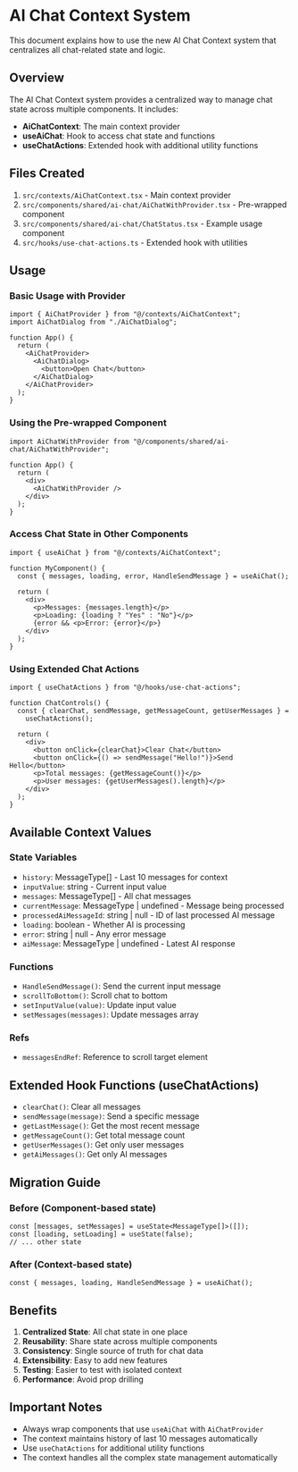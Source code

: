 # AI Chat Context System

This document explains how to use the new AI Chat Context system that centralizes all chat-related state and logic.

## Overview

The AI Chat Context system provides a centralized way to manage chat state across multiple components. It includes:

- **AiChatContext**: The main context provider
- **useAiChat**: Hook to access chat state and functions
- **useChatActions**: Extended hook with additional utility functions

## Files Created

1. `src/contexts/AiChatContext.tsx` - Main context provider
2. `src/components/shared/ai-chat/AiChatWithProvider.tsx` - Pre-wrapped component
3. `src/components/shared/ai-chat/ChatStatus.tsx` - Example usage component
4. `src/hooks/use-chat-actions.ts` - Extended hook with utilities

## Usage

### Basic Usage with Provider

```tsx
import { AiChatProvider } from "@/contexts/AiChatContext";
import AiChatDialog from "./AiChatDialog";

function App() {
  return (
    <AiChatProvider>
      <AiChatDialog>
        <button>Open Chat</button>
      </AiChatDialog>
    </AiChatProvider>
  );
}
```

### Using the Pre-wrapped Component

```tsx
import AiChatWithProvider from "@/components/shared/ai-chat/AiChatWithProvider";

function App() {
  return (
    <div>
      <AiChatWithProvider />
    </div>
  );
}
```

### Access Chat State in Other Components

```tsx
import { useAiChat } from "@/contexts/AiChatContext";

function MyComponent() {
  const { messages, loading, error, HandleSendMessage } = useAiChat();

  return (
    <div>
      <p>Messages: {messages.length}</p>
      <p>Loading: {loading ? "Yes" : "No"}</p>
      {error && <p>Error: {error}</p>}
    </div>
  );
}
```

### Using Extended Chat Actions

```tsx
import { useChatActions } from "@/hooks/use-chat-actions";

function ChatControls() {
  const { clearChat, sendMessage, getMessageCount, getUserMessages } =
    useChatActions();

  return (
    <div>
      <button onClick={clearChat}>Clear Chat</button>
      <button onClick={() => sendMessage("Hello!")}>Send Hello</button>
      <p>Total messages: {getMessageCount()}</p>
      <p>User messages: {getUserMessages().length}</p>
    </div>
  );
}
```

## Available Context Values

### State Variables

- `history`: MessageType[] - Last 10 messages for context
- `inputValue`: string - Current input value
- `messages`: MessageType[] - All chat messages
- `currentMessage`: MessageType | undefined - Message being processed
- `processedAiMessageId`: string | null - ID of last processed AI message
- `loading`: boolean - Whether AI is processing
- `error`: string | null - Any error message
- `aiMessage`: MessageType | undefined - Latest AI response

### Functions

- `HandleSendMessage()`: Send the current input message
- `scrollToBottom()`: Scroll chat to bottom
- `setInputValue(value)`: Update input value
- `setMessages(messages)`: Update messages array

### Refs

- `messagesEndRef`: Reference to scroll target element

## Extended Hook Functions (useChatActions)

- `clearChat()`: Clear all messages
- `sendMessage(message)`: Send a specific message
- `getLastMessage()`: Get the most recent message
- `getMessageCount()`: Get total message count
- `getUserMessages()`: Get only user messages
- `getAiMessages()`: Get only AI messages

## Migration Guide

### Before (Component-based state)

```tsx
const [messages, setMessages] = useState<MessageType[]>([]);
const [loading, setLoading] = useState(false);
// ... other state
```

### After (Context-based state)

```tsx
const { messages, loading, HandleSendMessage } = useAiChat();
```

## Benefits

1. **Centralized State**: All chat state in one place
2. **Reusability**: Share state across multiple components
3. **Consistency**: Single source of truth for chat data
4. **Extensibility**: Easy to add new features
5. **Testing**: Easier to test with isolated context
6. **Performance**: Avoid prop drilling

## Important Notes

- Always wrap components that use `useAiChat` with `AiChatProvider`
- The context maintains history of last 10 messages automatically
- Use `useChatActions` for additional utility functions
- The context handles all the complex state management automatically
